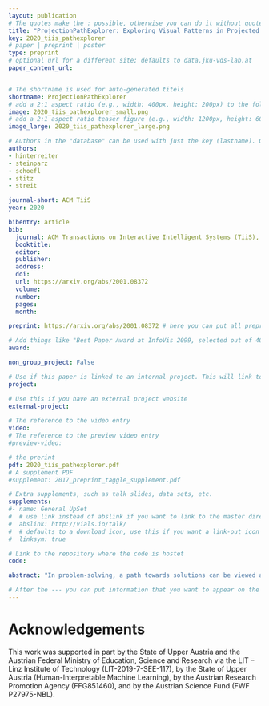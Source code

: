 ```yaml
---
layout: publication
# The quotes make the : possible, otherwise you can do it without quotes
title: "ProjectionPathExplorer: Exploring Visual Patterns in Projected Decision-Making Paths"
key: 2020_tiis_pathexplorer
# paper | preprint | poster
type: preprint
# optional url for a different site; defaults to data.jku-vds-lab.at
paper_content_url: 


# The shortname is used for auto-generated titels
shortname: ProjectionPathExplorer
# add a 2:1 aspect ratio (e.g., width: 400px, height: 200px) to the folder /assets/images/papers/
image: 2020_tiis_pathexplorer_small.png
# add a 2:1 aspect ratio teaser figure (e.g., width: 1200px, height: 600px) to the folder /assets/images/papers/
image_large: 2020_tiis_pathexplorer_large.png

# Authors in the "database" can be used with just the key (lastname). Others can be written properly.
authors:
- hinterreiter
- steinparz
- schoefl
- stitz
- streit 

journal-short: ACM TiiS
year: 2020

bibentry: article
bib:
  journal: ACM Transactions on Interactive Intelligent Systems (TiiS), Special Issue on Interactive Visual Analytics for Making Explainable and Accountable Decisions (to appear)
  booktitle: 
  editor: 
  publisher:
  address: 
  doi: 
  url: https://arxiv.org/abs/2001.08372
  volume: 
  number: 
  pages: 
  month: 

preprint: https://arxiv.org/abs/2001.08372 # here you can put all preprint links (arxiv.org, osf.io,...)

# Add things like "Best Paper Award at InfoVis 2099, selected out of 4000 submissions"
award:

non_group_project: False

# Use if this paper is linked to an internal project. This will link to the project site
project: 

# Use this if you have an external project website
external-project: 

# The reference to the video entry
video: 
# The reference to the preview video entry
#preview-video:

# the prerint
pdf: 2020_tiis_pathexplorer.pdf
# A supplement PDF
#supplement: 2017_preprint_taggle_supplement.pdf

# Extra supplements, such as talk slides, data sets, etc.
supplements:
#- name: General UpSet
#  # use link instead of abslink if you want to link to the master directory
#  abslink: http://vials.io/talk/
#  # defaults to a download icon, use this if you want a link-out icon
#  linksym: true

# Link to the repository where the code is hostet
code: 

abstract: "In problem-solving, a path towards solutions can be viewed as a sequence of decisions. The decisions, made by humans or computers, describe a trajectory through a high-dimensional representation space of the problem. By means of dimensionality reduction, these trajectories can be visualized in lower-dimensional space. Such embedded trajectories have previously been applied to a wide variety of data, but analysis has focused almost exclusively on the self-similarity of single trajectories. In contrast, we describe patterns emerging from drawing many trajectories&mdash;for different initial conditions, end states, and solution strategies&mdash;in the same embedding space. We argue that general statements about the problem-solving tasks and solving strategies can be made by interpreting these patterns. We explore and characterize such patterns in trajectories resulting from human and machine-made decisions in a variety of application domains: logic puzzles (Rubik's cube), strategy games (chess), and optimization problems (neural network training). We also discuss the importance of suitably chosen representation spaces and similarity metrics for the embedding."

# After the --- you can put information that you want to appear on the website using markdown formatting or HTML. A good example are acknowledgements, extra references, an erratum, etc.
---
```



# Acknowledgements
This work was supported in part by the State of Upper Austria and the Austrian Federal Ministry of Education, Science and Research via the LIT – Linz Institute of Technology (LIT-2019-7-SEE-117), by the State of Upper Austria (Human-Interpretable Machine Learning), by the Austrian Research Promotion Agency (FFG851460), and by the Austrian Science Fund (FWF P27975-NBL).

